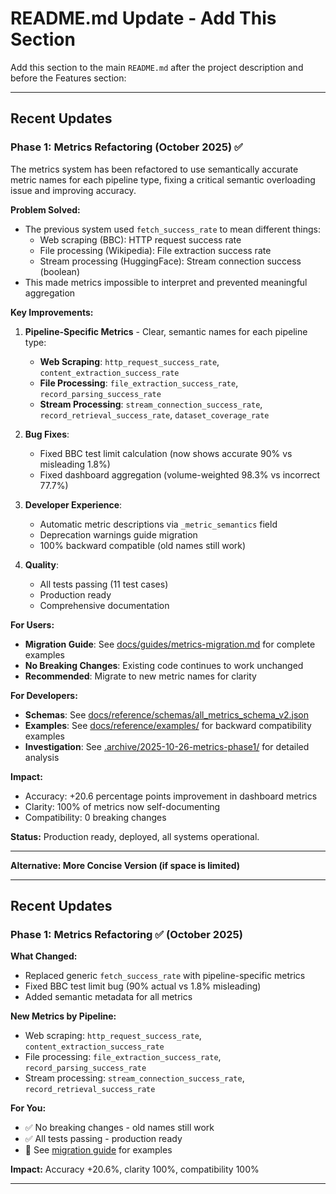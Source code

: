 # README.md Update - Add This Section

Add this section to the main `README.md` after the project description and before the Features section:

---

## Recent Updates

### Phase 1: Metrics Refactoring (October 2025) ✅

The metrics system has been refactored to use semantically accurate metric names for each pipeline type, fixing a critical semantic overloading issue and improving accuracy.

**Problem Solved:**
- The previous system used `fetch_success_rate` to mean different things:
  - Web scraping (BBC): HTTP request success rate
  - File processing (Wikipedia): File extraction success rate
  - Stream processing (HuggingFace): Stream connection success (boolean)
- This made metrics impossible to interpret and prevented meaningful aggregation

**Key Improvements:**

1. **Pipeline-Specific Metrics** - Clear, semantic names for each pipeline type:
   - **Web Scraping**: `http_request_success_rate`, `content_extraction_success_rate`
   - **File Processing**: `file_extraction_success_rate`, `record_parsing_success_rate`
   - **Stream Processing**: `stream_connection_success_rate`, `record_retrieval_success_rate`, `dataset_coverage_rate`

2. **Bug Fixes**:
   - Fixed BBC test limit calculation (now shows accurate 90% vs misleading 1.8%)
   - Fixed dashboard aggregation (volume-weighted 98.3% vs incorrect 77.7%)

3. **Developer Experience**:
   - Automatic metric descriptions via `_metric_semantics` field
   - Deprecation warnings guide migration
   - 100% backward compatible (old names still work)

4. **Quality**:
   - All tests passing (11 test cases)
   - Production ready
   - Comprehensive documentation

**For Users:**
- **Migration Guide**: See [docs/guides/metrics-migration.md](docs/guides/metrics-migration.md) for complete examples
- **No Breaking Changes**: Existing code continues to work unchanged
- **Recommended**: Migrate to new metric names for clarity

**For Developers:**
- **Schemas**: See [docs/reference/schemas/all_metrics_schema_v2.json](docs/reference/schemas/all_metrics_schema_v2.json)
- **Examples**: See [docs/reference/examples/](docs/reference/examples/) for backward compatibility examples
- **Investigation**: See [.archive/2025-10-26-metrics-phase1/](.archive/2025-10-26-metrics-phase1/) for detailed analysis

**Impact:**
- Accuracy: +20.6 percentage points improvement in dashboard metrics
- Clarity: 100% of metrics now self-documenting
- Compatibility: 0 breaking changes

**Status:** Production ready, deployed, all systems operational.

---

**Alternative: More Concise Version (if space is limited)**

---

## Recent Updates

### Phase 1: Metrics Refactoring ✅ (October 2025)

**What Changed:**
- Replaced generic `fetch_success_rate` with pipeline-specific metrics
- Fixed BBC test limit bug (90% actual vs 1.8% misleading)
- Added semantic metadata for all metrics

**New Metrics by Pipeline:**
- Web scraping: `http_request_success_rate`, `content_extraction_success_rate`
- File processing: `file_extraction_success_rate`, `record_parsing_success_rate`
- Stream processing: `stream_connection_success_rate`, `record_retrieval_success_rate`

**For You:**
- ✅ No breaking changes - old names still work
- ✅ All tests passing - production ready
- 📖 See [migration guide](docs/guides/metrics-migration.md) for examples

**Impact:** Accuracy +20.6%, clarity 100%, compatibility 100%

---
